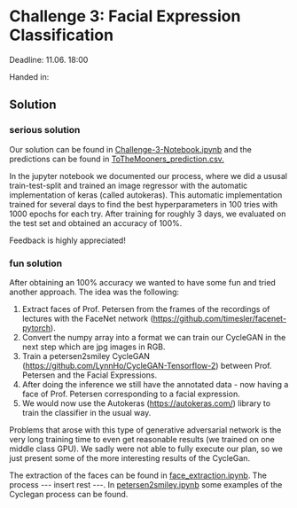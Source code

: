 # Challenge 3: Facial Expression Classification

Deadline: 11.06. 18:00 

Handed in: 

## Solution

### serious solution

Our solution can be found in [Challenge-3-Notebook.ipynb](Challenge-3-Notebook.ipynb) and the predictions can be found in [ToTheMooners_prediction.csv.](ToTheMooners_prediction.csv)

In the jupyter notebook we documented our process, where we did a ususal train-test-split and trained an image regressor with the automatic implementation of keras (called autokeras). This automatic implementation trained for several days to find the best hyperparameters in 100 tries with 1000 epochs for each try.
After training for roughly 3 days, we evaluated on the test set and obtained an accuracy of 100%.

Feedback is highly appreciated!


### fun solution

After obtaining an 100% accuracy we wanted to have some fun and tried another approach. The idea was the following:


1. Extract faces of Prof. Petersen from the frames of the recordings of lectures with the FaceNet 
   network (https://github.com/timesler/facenet-pytorch).
2. Convert the numpy array into a format we can train our CycleGAN in the next step which are 
   jpg images in RGB.
3. Train a petersen2smiley CycleGAN (https://github.com/LynnHo/CycleGAN-Tensorflow-2) between Prof. Petersen 
   and the Facial Expressions.
4. After doing the inference we still have the annotated data - now having a face of Prof. Petersen 
   corresponding to a facial expression. 
5. We would now use the Autokeras (https://autokeras.com/) library to train the classifier in the usual way.

Problems that arose with this type of generative adversarial network is the very long training time to even get reasonable results (we trained on one middle class GPU).
We sadly were not able to fully execute our plan, so we just present some of the more interesting results of the CycleGan.

The extraction of the faces can be found in [face_extraction.ipynb](face_extraction.ipynb). The process --- insert rest ---.
In [petersen2smiley.ipynb](petersen2smiley.ipynb) some examples of the Cyclegan process can be found.



